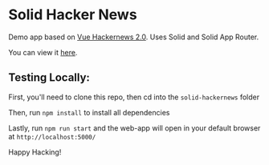 # Solid Hacker News

Demo app based on [Vue Hackernews 2.0](https://github.com/vuejs/vue-hackernews-2.0). Uses Solid and Solid App Router.

You can view it [here](http://solidjs.github.io/solid-hackernews).

## Testing Locally:
First, you'll need to clone this repo, then cd into the `solid-hackernews` folder

Then, run `npm install` to install all dependencies

Lastly, run `npm run start` and the web-app will open in your default browser at `http://localhost:5000/`

Happy Hacking!
